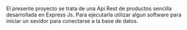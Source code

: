 El presente proyecto se trata de una Api Rest de productos sencilla desarrollada en Express Js. 
Para ejecutarla utilizar algun software para iniciar un sevidor para conectarse a la base de datos.
